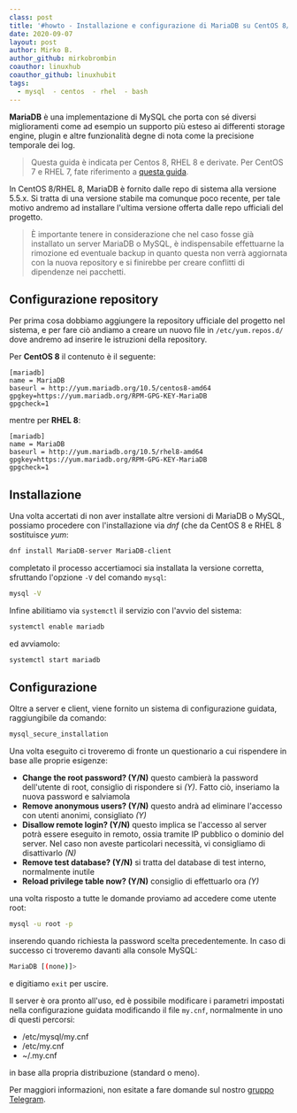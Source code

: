 ```yaml
---
class: post
title: '#howto - Installazione e configurazione di MariaDB su CentOS 8/RHEL 8'
date: 2020-09-07
layout: post
author: Mirko B.
author_github: mirkobrombin
coauthor: linuxhub
coauthor_github: linuxhubit
tags:
  - mysql  - centos  - rhel  - bash
---
```

**MariaDB** è una implementazione di MySQL che porta con sé diversi miglioramenti come ad esempio un supporto più esteso ai differenti storage engine, plugin e altre funzionalità degne di nota come la precisione temporale dei log.

> Questa guida è indicata per Centos 8, RHEL 8 e derivate. Per CentOS 7 e RHEL 7, fate riferimento a <a href="https://linuxhub.it/articles/howto-installazione-e-configurazione-di-mariadb-su-centos-7">questa guida</a>.

In CentOS 8/RHEL 8, MariaDB è fornito dalle repo di sistema alla versione 5.5.x. Si tratta di una versione stabile ma comunque poco recente, per tale motivo andremo ad installare l'ultima versione offerta dalle repo ufficiali del progetto.

> È importante tenere in considerazione che nel caso fosse già installato un server MariaDB o MySQL, è indispensabile effettuarne la rimozione ed eventuale backup in quanto questa non verrà aggiornata con la nuova repository e si finirebbe per creare conflitti di dipendenze nei pacchetti.

## Configurazione repository
Per prima cosa dobbiamo aggiungere la repository ufficiale del progetto nel sistema, e per fare ciò andiamo a creare un nuovo file in `/etc/yum.repos.d/` dove andremo ad inserire le istruzioni della repository.

Per **CentOS 8** il contenuto è il seguente:

```
[mariadb]
name = MariaDB
baseurl = http://yum.mariadb.org/10.5/centos8-amd64
gpgkey=https://yum.mariadb.org/RPM-GPG-KEY-MariaDB
gpgcheck=1
```

mentre per **RHEL 8**:

```
[mariadb]
name = MariaDB
baseurl = http://yum.mariadb.org/10.5/rhel8-amd64
gpgkey=https://yum.mariadb.org/RPM-GPG-KEY-MariaDB
gpgcheck=1
```

## Installazione
Una volta accertati di non aver installate altre versioni di MariaDB o MySQL, possiamo procedere con l'installazione via *dnf* (che da CentOS 8 e RHEL 8 sostituisce *yum*:

```bash
dnf install MariaDB-server MariaDB-client
```

completato il processo accertiamoci sia installata la versione corretta, sfruttando l'opzione `-V` del comando `mysql`:

```bash
mysql -V
```

Infine abilitiamo via `systemctl` il servizio con l'avvio del sistema:

```bash
systemctl enable mariadb
```

ed avviamolo:

```bash
systemctl start mariadb
```

## Configurazione
Oltre a server e client, viene fornito un sistema di configurazione guidata, raggiungibile da comando:

```bash
mysql_secure_installation
```

Una volta eseguito ci troveremo di fronte un questionario a cui rispendere in base alle proprie esigenze:
* **Change the root password? (Y/N)** questo cambierà la password dell'utente di root, consiglio di rispondere si *(Y)*. Fatto ciò, inseriamo la nuova password e salviamola
* **Remove anonymous users? (Y/N)** questo andrà ad eliminare l'accesso con utenti anonimi, consigliato *(Y)*
* **Disallow remote login? (Y/N)** questo implica se l'accesso al server potrà essere eseguito in remoto, ossia tramite IP pubblico o dominio del server. Nel caso non aveste particolari necessità, vi consigliamo di disattivarlo *(N)*
* **Remove test database? (Y/N)** si tratta del database di test interno, normalmente inutile
* **Reload privilege table now? (Y/N)** consiglio di effettuarlo ora *(Y)*

una volta risposto a tutte le domande proviamo ad accedere come utente root:

```bash
mysql -u root -p
```

inserendo quando richiesta la password scelta precedentemente. In caso di successo ci troveremo davanti alla console MySQL:

```bash
MariaDB [(none)]>
```

e digitiamo `exit` per uscire.

Il server è ora pronto all'uso, ed è possibile modificare i parametri impostati nella configurazione guidata modificando il file `my.cnf`, normalmente in uno di questi percorsi:

* /etc/mysql/my.cnf
* /etc/my.cnf
* ~/.my.cnf 

in base alla propria distribuzione (standard o meno).

Per maggiori informazioni, non esitate a fare domande sul nostro [gruppo Telegram](https://t.me/linuxpeople).
